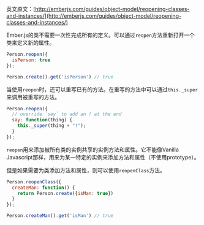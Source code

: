英文原文：[http://emberjs.com/guides/object-model/reopening-classes-and-instances/](http://emberjs.com/guides/object-model/reopening-classes-and-instances/)

Ember.js的类不需要一次性完成所有的定义。可以通过`reopen`方法重新打开一个类来定义新的属性。

```javascript
Person.reopen({
  isPerson: true
});

Person.create().get('isPerson') // true
```

当使用`reopen`时，还可以重写已有的方法。在重写的方法中可以通过`this._super`来调用被重写的方法。

```javascript
Person.reopen({
  // override `say` to add an ! at the end
  say: function(thing) {
    this._super(thing + "!");
  }
});
```

`reopen`用来添加被所有类的实例共享的实例方法和属性。它不能像Vanilla Javascript那样，用来为某一特定的实例来添加方法和属性（不使用prototype）。

但是如果需要为类添加方法和属性，则可以使用`reopenClass`方法。

```javascript
Person.reopenClass({
  createMan: function() {
    return Person.create({isMan: true})
  }
});

Person.createMan().get('isMan') // true
```
